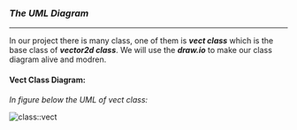 ### ___The UML Diagram___
---
In our project there is many class, one of them is ___vect class___ which is the base class of ___vector2d class___. We will use the ___draw.io___ to make our class diagram alive and modren.

#### Vect Class Diagram:
_In figure below the UML of vect class:_

![class::vect](../images/vect_uml.png)

